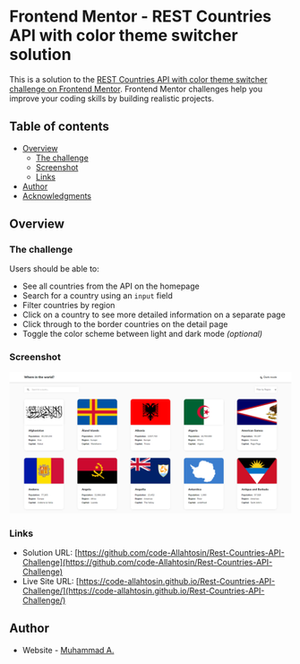 # Frontend Mentor - REST Countries API with color theme switcher solution

This is a solution to the [REST Countries API with color theme switcher challenge on Frontend Mentor](https://www.frontendmentor.io/challenges/rest-countries-api-with-color-theme-switcher-5cacc469fec04111f7b848ca). Frontend Mentor challenges help you improve your coding skills by building realistic projects. 

## Table of contents

- [Overview](#overview)
  - [The challenge](#the-challenge)
  - [Screenshot](#screenshot)
  - [Links](#links)
- [Author](#author)
- [Acknowledgments](#acknowledgments)

## Overview

### The challenge

Users should be able to:

- See all countries from the API on the homepage
- Search for a country using an `input` field
- Filter countries by region
- Click on a country to see more detailed information on a separate page
- Click through to the border countries on the detail page
- Toggle the color scheme between light and dark mode *(optional)*


### Screenshot

![](./screenshot.png)

### Links

- Solution URL: [https://github.com/code-Allahtosin/Rest-Countries-API-Challenge](https://github.com/code-Allahtosin/Rest-Countries-API-Challenge)
- Live Site URL: [https://code-allahtosin.github.io/Rest-Countries-API-Challenge/](https://code-allahtosin.github.io/Rest-Countries-API-Challenge/)

## Author

- Website - [Muhammad A.](https://github.com/code-Allahtosin)
